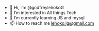 - 👋 Hi, I’m @godfreylehokoG
- 👀 I’m interested in All things Tech
- 🌱 I’m currently learning JS and mysql
- 📫 How to reach me lehoko.lg@gmail.com

<!---
godfreylehokoG/godfreylehokoG is a ✨ special ✨ repository because its `README.md` (this file) appears on your GitHub profile.
You can click the Preview link to take a look at your changes.
--->
